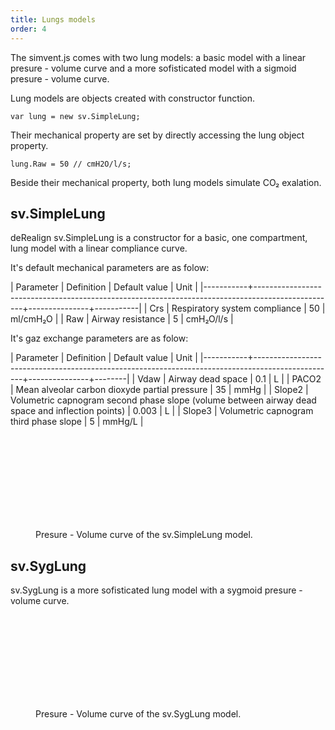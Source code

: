 ```yaml
---
title: Lungs models
order: 4
---
```


The simvent.js comes with two lung models: a basic model with a linear presure - volume curve 
and a more sofisticated model with a sigmoid presure - volume curve.

Lung models are objects created with constructor function. 

	var lung = new sv.SimpleLung;

Their mechanical property are set by directly accessing the lung object property.

	lung.Raw = 50 // cmH2O/l/s;

Beside their mechanical property, both lung models simulate CO₂ exalation.

## sv.SimpleLung

deRealign
sv.SimpleLung is a constructor for a basic, one compartment, lung model with a linear compliance curve.  

It's default mechanical parameters are as folow:

| Parameter | Definition                                                                                       | Default value | Unit      |
|-----------+--------------------------------------------------------------------------------------------------+---------------+-----------|
| Crs       | Respiratory system compliance                                                                    | 50            | ml/cmH₂O  |
| Raw       | Airway resistance                                                                                | 5             | cmH₂O/l/s |

It's gaz exchange parameters are as folow:


| Parameter | Definition                                                                                       | Default value | Unit   |
|-----------+--------------------------------------------------------------------------------------------------+---------------+--------|
| Vdaw      | Airway dead space                                                                                | 0.1           | L      |
| PACO2     | Mean alveolar carbon dioxyde partial pressure                                                    | 35            | mmHg   |
| Slope2    | Volumetric capnogram second phase slope (volume between airway dead space and inflection points) | 0.003         | L      |
| Slope3    | Volumetric capnogram third phase slope                                                           | 5             | mmHg/L |



<figure>
	<svg id="svg1" class="square"></svg>
	<figcaption>Presure - Volume curve of the sv.SimpleLung model.</figcaption>
</figure>



<script>
	var SimpleLung = new sv.SimpleLung();
	var ventilator = new sv.PVCurve();
	var data = ventilator.ventilate(SimpleLung);

	fx = function(d){return d.Palv};
	fy1 = function(d){return d.Vt};

	var graph = gs.quickGraph( "#svg1", data.timeData, fx, fy1)
		.setidx("Palv")
		.setidy("Volume");
</script>

## sv.SygLung

sv.SygLung is a more sofisticated lung model with a sygmoid presure - volume curve.  


<figure>
	<svg id="svg3" class="square"></svg>
	<figcaption>Presure - Volume curve of the sv.SygLung model.</figcaption>
</figure>


<script>
var SygLung = new sv.SygLung();
var ventilator = new sv.PVCurve();
var data = ventilator.ventilate(SygLung);

fx = function(d){return d.Palv};
fy1 = function(d){return d.Vt};

var graph = gs.quickGraph( "#svg3", data.timeData, fx, fy1)
	.setidx("Palv")
	.setidy("Volume");
</script>
